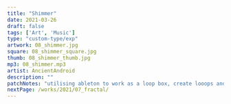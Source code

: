 ```yaml
---
title: "Shimmer"
date: 2021-03-26
draft: false
tags: ['Art', 'Music']
type: "custom-type/exp"
artwork: 08_shimmer.jpg
square: 08_shimmer_square.jpg
thumb: 08_shimmer_thumb.jpg
mp3: 08_shimmer.mp3
artist: AncientAndroid
description: ""
patchNotes: "utilising ableton to work as a loop box, create looops and then record live with loops into reaper. plaits provided kick and hats, seq by ctrl. cost providing arp by sl direct connect and m32 with some bass."
nextPage: /works/2021/07_fractal/
---
```


